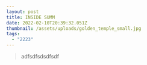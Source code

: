 ```yaml
---
layout: post
title: INSIDE SUMM
date: 2022-02-10T20:39:32.051Z
thumbnail: /assets/uploads/golden_temple_small.jpg
tags:
  - "2223"
---
```

> adfsdfsdsdfsdf